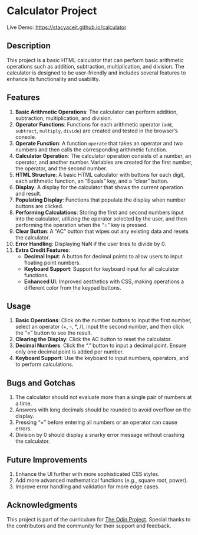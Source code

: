 # Calculator Project
Live Demo: https://stacyaceit.github.io/calculator

## Description

This project is a basic HTML calculator that can perform basic arithmetic operations such as addition, subtraction, multiplication, and division. The calculator is designed to be user-friendly and includes several features to enhance its functionality and usability.

## Features

1. **Basic Arithmetic Operations**: The calculator can perform addition, subtraction, multiplication, and division.
2. **Operator Functions**: Functions for each arithmetic operator (`add`, `subtract`, `multiply`, `divide`) are created and tested in the browser’s console.
3. **Operate Function**: A function `operate` that takes an operator and two numbers and then calls the corresponding arithmetic function.
4. **Calculator Operation**: The calculator operation consists of a number, an operator, and another number. Variables are created for the first number, the operator, and the second number.
5. **HTML Structure**: A basic HTML calculator with buttons for each digit, each arithmetic function, an “Equals” key, and a “clear” button.
6. **Display**: A display for the calculator that shows the current operation and result.
7. **Populating Display**: Functions that populate the display when number buttons are clicked.
8. **Performing Calculations**: Storing the first and second numbers input into the calculator, utilizing the operator selected by the user, and then performing the operation when the “=” key is pressed.
9. **Clear Button**: A “AC” button that wipes out any existing data and resets the calculator.
10. **Error Handling**: Displaying NaN if the user tries to divide by 0.
11. **Extra Credit Features**:
    - **Decimal Input**: A button for decimal points to allow users to input floating point numbers.
    - **Keyboard Support**: Support for keyboard input for all calculator functions.
    - **Enhanced UI**: Improved aesthetics with CSS, making operations a different color from the keypad buttons.

## Usage

1. **Basic Operations**: Click on the number buttons to input the first number, select an operator (+, -, *, /), input the second number, and then click the “=” button to see the result.
2. **Clearing the Display**: Click the AC button to reset the calculator.
3. **Decimal Numbers**: Click the “.” button to input a decimal point. Ensure only one decimal point is added per number.
4. **Keyboard Support**: Use the keyboard to input numbers, operators, and to perform calculations.

## Bugs and Gotchas

1. The calculator should not evaluate more than a single pair of numbers at a time.
2. Answers with long decimals should be rounded to avoid overflow on the display.
3. Pressing “=” before entering all numbers or an operator can cause errors.
4. Division by 0 should display a snarky error message without crashing the calculator.

## Future Improvements

1. Enhance the UI further with more sophisticated CSS styles.
2. Add more advanced mathematical functions (e.g., square root, power).
3. Improve error handling and validation for more edge cases.


## Acknowledgments

This project is part of the curriculum for [The Odin Project](https://www.theodinproject.com/). Special thanks to the contributors and the community for their support and feedback.
